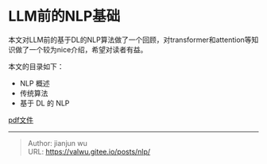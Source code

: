# LLM前的NLP基础


本文对LLM前的基于DL的NLP算法做了一个回顾，对transformer和attention等知识做了一个较为nice介绍，希望对读者有益。

本文的目录如下：
* NLP 概述
* 传统算法
* 基于 DL 的 NLP


[pdf文件](/posts/ml/nlp/nlp.pdf)


---

> Author: jianjun wu  
> URL: https://valwu.gitee.io/posts/nlp/  

